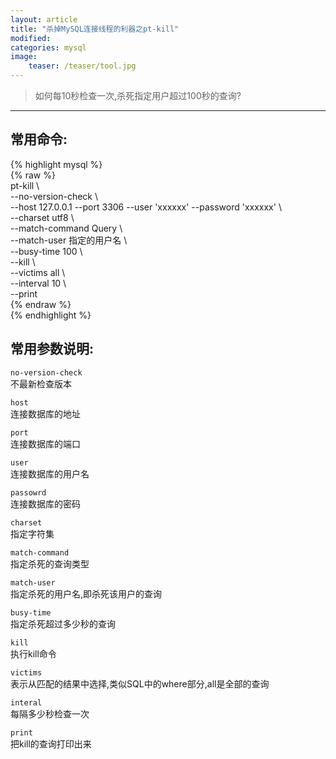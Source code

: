 ```yaml
---
layout: article
title: "杀掉MySQL连接线程的利器之pt-kill"
modified:
categories: mysql
image:
    teaser: /teaser/tool.jpg
---
```


> 如何每10秒检查一次,杀死指定用户超过100秒的查询?  

---
## 常用命令:  
{% highlight mysql %}  
{% raw %}  
pt-kill \  
--no-version-check \  
--host 127.0.0.1 --port 3306 --user 'xxxxxx' --password 'xxxxxx' \  
--charset utf8 \  
--match-command Query \  
--match-user 指定的用户名 \  
--busy-time 100 \  
--kill \  
--victims all \  
--interval 10 \  
--print  
{% endraw %}  
{% endhighlight %}  

## 常用参数说明:    
`no-version-check`    
不最新检查版本    

`host`    
连接数据库的地址      

`port`    
连接数据库的端口    

`user`  
连接数据库的用户名    

`passowrd`  
连接数据库的密码  

`charset`  
指定字符集    

`match-command`  
指定杀死的查询类型  

`match-user`    
指定杀死的用户名,即杀死该用户的查询    

`busy-time`    
指定杀死超过多少秒的查询    

`kill`    
执行kill命令      

`victims`    
表示从匹配的结果中选择,类似SQL中的where部分,all是全部的查询    

`interal`    
每隔多少秒检查一次    

`print`    
把kill的查询打印出来    



